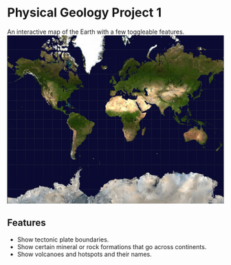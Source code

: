 # Physical Geology Project 1

An interactive map of the Earth with a few toggleable features.
![Earth](https://github.com/kinderhead/Earth/blob/master/res/earth.jpg?raw=true)

## Features

* Show tectonic plate boundaries.
* Show certain mineral or rock formations that go across continents.
* Show volcanoes and hotspots and their names.